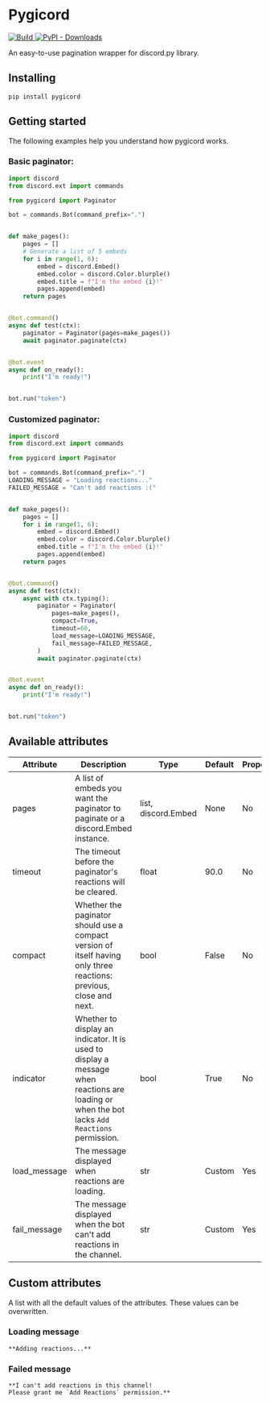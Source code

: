 # Pygicord
<a href="https://github.com/davidetacchini/pygicord/actions" traget="_blank">
	<img src="https://github.com/davidetacchini/pygicord/workflows/CI/badge.svg" alt="Build">
</a>
<a href="https://pypi.org/project/pygicord" traget="_blank">
	<img alt="PyPI - Downloads" src="https://img.shields.io/pypi/dm/pygicord">
</a>

An easy-to-use pagination wrapper for discord.py library.

## Installing

```shell
pip install pygicord
```

## Getting started

The following examples help you understand how pygicord works.

### Basic paginator:

```py
import discord
from discord.ext import commands

from pygicord import Paginator

bot = commands.Bot(command_prefix=".")


def make_pages():
    pages = []
    # Generate a list of 5 embeds
    for i in range(1, 6):
        embed = discord.Embed()
        embed.color = discord.Color.blurple()
        embed.title = f"I'm the embed {i}!"
        pages.append(embed)
    return pages


@bot.command()
async def test(ctx):
    paginator = Paginator(pages=make_pages())
    await paginator.paginate(ctx)


@bot.event
async def on_ready():
    print("I'm ready!")


bot.run("token")
```

### Customized paginator:

```py
import discord
from discord.ext import commands

from pygicord import Paginator

bot = commands.Bot(command_prefix=".")
LOADING_MESSAGE = "Loading reactions..."
FAILED_MESSAGE = "Can't add reactions :("


def make_pages():
    pages = []
    for i in range(1, 6):
        embed = discord.Embed()
        embed.color = discord.Color.blurple()
        embed.title = f"I'm the embed {i}!"
        pages.append(embed)
    return pages


@bot.command()
async def test(ctx):
    async with ctx.typing():
        paginator = Paginator(
            pages=make_pages(),
            compact=True,
            timeout=60,
            load_message=LOADING_MESSAGE,
            fail_message=FAILED_MESSAGE,
        )
        await paginator.paginate(ctx)


@bot.event
async def on_ready():
    print("I'm ready!")


bot.run("token")
```

## Available attributes

| Attribute       | Description                                                                                                                                     | Type                | Default | Property |
| --------------- | ----------------------------------------------------------------------------------------------------------------------------------------------- | ------------------- | ------- | -------- |
| pages           | A list of embeds you want the paginator to paginate or a discord.Embed instance.                                                                | list, discord.Embed | None    | No       |
| timeout         | The timeout before the paginator's reactions will be cleared.                                                                                   | float               | 90.0    | No       |
| compact         | Whether the paginator should use a compact version of itself having only three reactions: previous, close and next.                             | bool                | False   | No       |
| indicator       | Whether to display an indicator. It is used to display a message when reactions are loading or when the bot lacks ``Add Reactions`` permission. | bool                | True    | No       |
| load_message    | The message displayed when reactions are loading.                                                                                               | str                 | Custom  | Yes      |
| fail_message    | The message displayed when the bot can't add reactions in the channel.                                                                          | str                 | Custom  | Yes      |

## Custom attributes
A list with all the default values of the attributes. These values can be overwritten.

### Loading message
```
**Adding reactions...**
```

### Failed message
```
**I can't add reactions in this channel!
Please grant me `Add Reactions` permission.**
```
